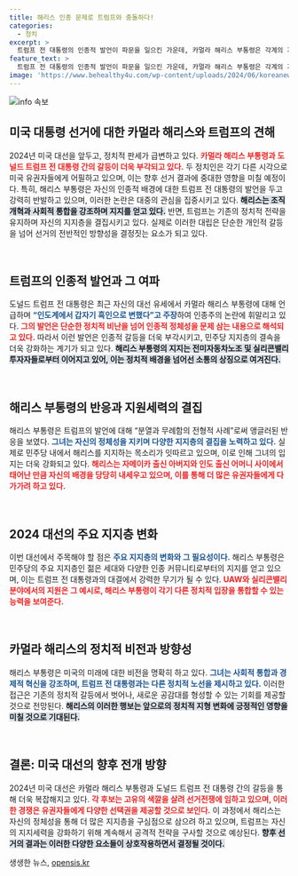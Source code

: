 ```yaml
---
title: 해리스 인종 문제로 트럼프와 충돌하다!
categories:
  - 정치
excerpt: >
  트럼프 전 대통령의 인종적 발언이 파문을 일으킨 가운데, 카멀라 해리스 부통령은 각계의 지지를 얻으며 상승세를 이어가고 있다. 이 대선의 풍향을 가르는 논쟁, 과연 누가 웃게 될까?
feature_text: >
  트럼프 전 대통령의 인종적 발언이 파문을 일으킨 가운데, 카멀라 해리스 부통령은 각계의 지지를 얻으며 상승세를 이어가고 있다. 이 대선의 풍향을 가르는 논쟁, 과연 누가 웃게 될까?
image: 'https://www.behealthy4u.com/wp-content/uploads/2024/06/koreanews.jpg'
---
```


<p><img src="https://www.behealthy4u.com/wp-content/uploads/2024/06/koreanews.jpg" alt="info 속보" /></p>

<h2 data-ke-size="size26">미국 대통령 선거에 대한 카멀라 해리스와 트럼프의 견해</h2>

<p data-ke-size="size16">2024년 미국 대선을 앞두고, 정치적 판세가 급변하고 있다. <b><span style="color: #ee2323;">카멀라 해리스 부통령과 도널드 트럼프 전 대통령 간의 갈등이 더욱 부각되고 있다.</span></b> 두 정치인은 각기 다른 시각으로 미국 유권자들에게 어필하고 있으며, 이는 향후 선거 결과에 중대한 영향을 미칠 예정이다. 특히, 해리스 부통령은 자신의 인종적 배경에 대한 트럼프 전 대통령의 발언을 두고 강력히 반발하고 있으며, 이러한 논란은 대중의 관심을 집중시키고 있다. <b><span style="background-color: #21538527;">해리스는 조직 개혁과 사회적 통합을 강조하며 지지를 얻고 있다.</span></b> 반면, 트럼프는 기존의 정치적 전략을 유지하며 자신의 지지층을 결집시키고 있다. 실제로 이러한 대립은 단순한 개인적 갈등을 넘어 선거의 전반적인 방향성을 결정짓는 요소가 되고 있다.</p>

<p data-ke-size="size16">&nbsp;</p>

<h2 data-ke-size="size26">트럼프의 인종적 발언과 그 여파</h2>

<p data-ke-size="size16">도널드 트럼프 전 대통령은 최근 자신의 대선 유세에서 카멀라 해리스 부통령에 대해 언급하며 <b><span style="color: #1a5490;">“인도계에서 갑자기 흑인으로 변했다”고 주장</span></b>하여 인종주의 논란에 휘말리고 있다. <b><span style="color: #ee2323;">그의 발언은 단순한 정치적 비난을 넘어 인종적 정체성을 문제 삼는 내용으로 해석되고 있다.</span></b> 따라서 이런 발언은 인종적 갈등을 더욱 부각시키고, 민주당 지지층의 결속을 더욱 강화하는 계기가 되고 있다. <b><span style="background-color: #21538527;">해리스 부통령의 지지는 전미자동차노조 및 실리콘밸리 투자자들로부터 이어지고 있어, 이는 정치적 배경을 넘어선 소통의 상징으로 여겨진다.</span></b></p>

<p data-ke-size="size16">&nbsp;</p>

<h2 data-ke-size="size26">해리스 부통령의 반응과 지원세력의 결집</h2>

<p data-ke-size="size16">해리스 부통령은 트럼프의 발언에 대해 “분열과 무례함의 전형적 사례”로써 앵글러된 반응을 보였다. <b><span style="color: #1a5490;">그녀는 자신의 정체성을 지키며 다양한 지지층의 결집을 노력하고 있다.</span></b> 실제로 민주당 내에서 해리스를 지지하는 목소리가 잇따르고 있으며, 이로 인해 그녀의 입지는 더욱 강화되고 있다. <b><span style="color: #ee2323;">해리스는 자메이카 출신 아버지와 인도 출신 어머니 사이에서 태어난 만큼 자신의 배경을 당당히 내세우고 있으며, 이를 통해 더 많은 유권자들에게 다가가려 하고 있다.</span></b></p>

<p data-ke-size="size16">&nbsp;</p>

<h2 data-ke-size="size26">2024 대선의 주요 지지층 변화</h2>

<p data-ke-size="size16">이번 대선에서 주목해야 할 점은 <b><span style="color: #1a5490;">주요 지지층의 변화와 그 필요성이다.</span></b> 해리스 부통령은 민주당의 주요 지지층인 젊은 세대와 다양한 인종 커뮤니티로부터의 지지를 얻고 있으며, 이는 트럼프 전 대통령과의 대결에서 강력한 무기가 될 수 있다. <b><span style="color: #ee2323;">UAW와 실리콘밸리 분야에서의 지원은 그 예시로, 해리스 부통령이 각기 다른 정치적 입장을 통합할 수 있는 능력을 보여준다.</span></b></p>

<p data-ke-size="size16">&nbsp;</p>

<h2 data-ke-size="size26">카멀라 해리스의 정치적 비전과 방향성</h2>

<p data-ke-size="size16">해리스 부통령은 미국의 미래에 대한 비전을 명확히 하고 있다. <b><span style="color: #1a5490;">그녀는 사회적 통합과 경제적 혁신을 강조하며, 트럼프 전 대통령과는 다른 정치적 노선을 제시하고 있다.</span></b> 이러한 접근은 기존의 정치적 갈등에서 벗어나, 새로운 공감대를 형성할 수 있는 기회를 제공할 것으로 전망된다. <b><span style="background-color: #21538527;">해리스의 이러한 행보는 앞으로의 정치적 지형 변화에 긍정적인 영향을 미칠 것으로 기대된다.</span></b></p>

<p data-ke-size="size16">&nbsp;</p>

<h2 data-ke-size="size26">결론: 미국 대선의 향후 전개 방향</h2>

<p data-ke-size="size16">2024년 미국 대선은 카멀라 해리스 부통령과 도널드 트럼프 전 대통령 간의 갈등을 통해 더욱 복잡해지고 있다. <b><span style="color: #ee2323;">각 후보는 고유의 색깔을 살려 선거전쟁에 임하고 있으며, 이러한 경쟁은 유권자들에게 다양한 선택권을 제공할 것으로 보인다.</span></b> 이 과정에서 해리스는 자신의 정체성을 통해 더 많은 지지층을 구심점으로 삼으려 하고 있으며, 트럼프는 자신의 지지세력을 강화하기 위해 계속해서 공격적 전략을 구사할 것으로 예상된다. <b><span style="background-color: #21538527;"> 향후 선거의 결과는 이러한 다양한 요소들이 상호작용하면서 결정될 것이다.</span></b></p>
생생한 뉴스, <a href="https://opensis.kr" rel="dofollow">opensis.kr</a>


